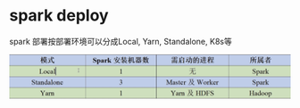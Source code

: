 # spark deploy
spark 部署按部署环境可以分成Local, Yarn, Standalone, K8s等

![deploy-mode](images/deploy-mode.png)